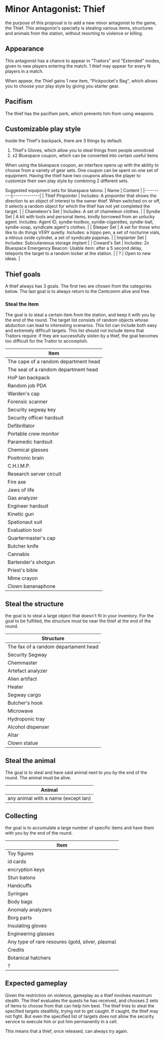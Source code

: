 # Minor Antagonist: Thief
the purpose of this proposal is to add a new minor antagonist to the game, the Thief.
This antagonist's specialty is stealing various items, structures and animals from the station, without resorting to violence or killing. 

## Appearance
This antagonist has a chance to appear in "Traitors" and "Extended" modes, given to new players entering the match. 1 thief may appear for every N players in a match.

When appear, the Thief gains 1 new item, "Pickpocket's Bag", which allows you to choose your play style by giving you starter gear.

## Pacifism
The thief has the pacifism perk, which prevents him from using weapons.

## Customizable play style
Inside the Thief's backpack, there are 3 things by default: 
1) Thief's Gloves, which allow you to steal things from people unnoticed
2) x2 Bluespace coupon, which can be converted into certain useful items

When using the bluespace coupon, an interface opens up with the ability to choose from a variety of gear sets. 
One coupon can be spent on one set of equipment. Having the thief have two coupons allows the player to customize their own play style by combining 2 different sets.

Suggested equipment sets for bluespace talons:
| Name   |      Content      |
|----------|:-------------|
| Thief Pinpointer | Includes: A pinpointer that shows the direction to an object of interest to the owner thief. When switched on or off, it selects a random object for which the thief has not yet completed the target. |
| Chameleon's Set | Includes: A set of chameleon clothes. |
| Syndie Set | A kit with tools and personal items, kindly borrowed from an unlucky agent. Includes: Agent ID, syndie-toolbox, syndie-cigarettes, syndie-ball, syndie-soap, syndicate agent's clothes. |
| Sleeper Set | A set for those who like to do things VERY quietly. Includes: a hippo pen, a set of nocturine vials, a nitrous oxide cylinder, a set of syndicate pajamas. |
| Implanter Set | Includes: Subcutaneous storage implant |
| Coward's Set | Includes: 2x Bluespace Emergency Beacon: Usable item: after a 5 second delay, teleports the target to a random locker at the station. |
| ? | Open to new ideas. |

## Thief goals
A thief always has 3 goals. The first two are chosen from the categories below. The last goal is to always return to the Centcomm alive and free.

### Steal the item
The goal is to steal a certain item from the station, and keep it with you by the end of the round.
The target list consists of random objects whose abduction can lead to interesting scenarios. This list can include both easy and extremely difficult targets.
This list should not include items that Traitors require: if they are successfully stolen by a thief, the goal becomes too difficult for the Traitor to accomplish.

| Item |
|------|
| The cape of a random department head |
| The seal of a random department head |
| HoP Ian backpack |
| Random job PDA |
| Warden's cap | 
| Forensic scanner |
| Security segway key |
| Security officer hardsuit |
| Defibrillator |
| Portable crew monitor |
| Paramedic hardsuit |
| Chemical glasses |
| Positronic brain |
| C.H.I.M.P. |
| Research server circuit |
| Fire axe |
| Jaws of life |
| Gas analyzer |
| Engineer hardsuit |
| Kinetic gun |
| Spationaut suit |
| Evaluation tool |
| Quartermaster's cap |
| Butcher knife |
| Cannabis |
| Bartender's shotgun |
| Priest's bible |
| Mime crayon |
| Clown bananaphone |

## Steal the structure
the goal is to steal a large object that doesn't fit in your inventory. For the goal to be fulfilled, the structure must be near the thief at the end of the round. 

| Structure |
|-----------|
| The fax of a random departament head |
| Security Segway |
| Chemmaster |
| Artefact analyzer |
| Alien artifact |
| Heater |
| Segway cargo |
| Butcher's hook |
| Microwave |
| Hydroponic tray |
| Alcohol dispenser |
| Altar |
| Clown statue |

## Steal the animal
The goal is to steal and have said animal next to you by the end of the round. The animal must be alive.

| Animal |
|--------|
| any animal with a name (except Ian) |

## Collecting
the goal is to accumulate a large number of specific items and have them with you by the end of the round. 

| Item |
|------|
| Toy figures |
| id cards |
| encryption keys |
| Stun batons |
| Handcuffs |
| Syringes |
| Body bags |
| Anomaly analyzers |
| Borg parts |
| Insulating gloves |
| Engineering glasses |
| Any type of rare resoures (gold, silver, plasma) |
| Credits |
| Botanical hatchers |
| ? |

## Expected gameplay
Given the restriction on violence, gameplay as a thief involves maximum stealth. The thief evaluates the quests he has received, and chooses 2 sets of items to choose from that can help him best. The thief tries to steal the specified targets stealthily, trying not to get caught. If caught, the thief may not fight. But even the specified list of targets does not allow the security service to execute him or put him permanently in a cell. 

This means that a thief, once released, can always try again.
